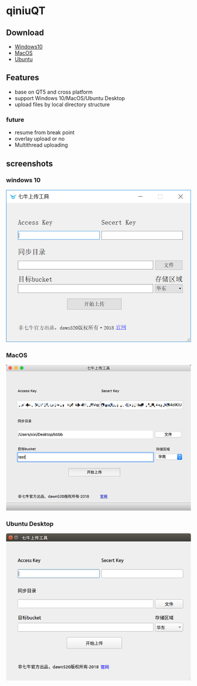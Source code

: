 # qiniuQT
## Download
- [Windows10](https://github.com/dawn520/qiniuQT/releases/download/v1.0.0-beta.1/qiniuQT-v1.0.0-beta.1-windows.zip)
- [MacOS](https://github.com/dawn520/qiniuQT/releases/download/v1.0.0-beta.1/qiniuQT-v1.0.0-beta.1-mac.zip)
- [Ubuntu](https://github.com/dawn520/qiniuQT/releases/download/v1.0.0-beta.1/qiniuQT-v1.0.0-beta.1-amd64.deb)

## Features
- base on QT5 and cross platform
- support Windows 10/MacOS/Ubuntu Desktop
- upload files by local directory structure
### future
- resume from break point
- overlay upload or no
- Multithread uploading

## screenshots
### windows 10
![image](https://raw.githubusercontent.com/dawn520/qiniuQT/master/screenshots/31d9d4c8b9a778ac919ea5f45e94be6.png)

### MacOS
![image](https://raw.githubusercontent.com/dawn520/qiniuQT/master/screenshots/398550042441626945.png)

### Ubuntu Desktop
![image](https://raw.githubusercontent.com/dawn520/qiniuQT/master/screenshots/ubuntu.png)
